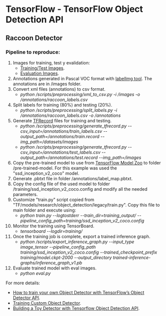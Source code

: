 # TensorFlow - TensorFlow Object Detection API

## Raccoon Detector

### Pipeline to reproduce:

1. Images for training, test y evalidation:
    * [Training/Test Images](/images/).
    * [Evaluation Images](/images/eval/).
2. Annotations generated in Pascal VOC format with [labelImg tool](https://github.com/tzutalin/labelImg). The annotations are in /images folder.
3. Convert xml files (annotations) to csv format.
    * *python /scripts/preprocessing/xml_to_csv.py -i /images -o /annotations/raccoon_labels.csv*
4. Split labels for training (80%) and testing (20%).
    * *python /scripts/preprocessing/split_labels.py -i /annotations/raccoon_labels.csv -o /annotations*
5. Generate [TFRecord](https://www.tensorflow.org/api_docs/python/tf/io#tfrecords_format_details) files for training and testing.
    * *python /scripts/preprocessing/generate_tfrecord.py --csv_input=/annotations/train_labels.csv --output_path=/annotations/train.record --img_path=/datasets/images*
    * *python /scripts/preprocessing/generate_tfrecord.py --csv_input=/annotations/test_labels.csv --output_path=/annotations/test.record --img_path=/images*
6. Copy the pre-trained model to use from [TensorFlow Model Zoo](https://github.com/tensorflow/models/blob/master/research/object_detection/g3doc/detection_model_zoo.md) to folder /pre-trained-model. For this example was used the "ssd_inception_v2_coco" model.
7. Generate .pbtxt file in folder /annotations/label_map.pbtxt.
8. Copy the config file of the used model to folder /training/ssd_inception_v2_coco.config and modify all the needed parameters.
9. Customize "train.py" script copied from "TF/models/research/object_detection/legacy/train.py". Copy this file to main folder and execute using:
    * *python train.py --logtostderr --train_dir=training_output/ --pipeline_config_path=training/ssd_inception_v2_coco.config*
10. Monitor the training using TensorBoard.
    * *tensorboard --logdir=training/*
11. Once the training job is complete, export a trained inference graph.
    * *python /scripts/export_inference_graph.py --input_type image_tensor --pipeline_config_path training/ssd_inception_v2_coco.config --trained_checkpoint_prefix training/model.ckpt-2000 --output_directory trained-inference-graphs/inference_graph_v1.pb*
12. Evaluate trained model with eval images.
    * *python eval.py*

For more details:
* [How to train your own Object Detector with TensorFlow’s Object Detector API](https://towardsdatascience.com/how-to-train-your-own-object-detector-with-tensorflows-object-detector-api-bec72ecfe1d9).
* [Training Custom Object Detector](https://tensorflow-object-detection-api-tutorial.readthedocs.io/en/latest/training.html).
* [Building a Toy Detector with Tensorflow Object Detection API](https://towardsdatascience.com/building-a-toy-detector-with-tensorflow-object-detection-api-63c0fdf2ac95).
